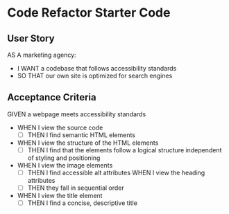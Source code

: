 # Code Refactor Starter Code

## User Story
AS A marketing agency:

- I WANT a codebase that follows accessibility standards
- SO THAT our own site is optimized for search engines

## Acceptance Criteria
GIVEN a webpage meets accessibility standards
- WHEN I view the source code
    - [ ] THEN I find semantic HTML elements
- WHEN I view the structure of the HTML elements
    - [ ] THEN I find that the elements follow a logical structure independent of styling and positioning
- WHEN I view the image elements
    - [ ] THEN I find accessible alt attributes
WHEN I view the heading attributes
    - [ ] THEN they fall in sequential order
- WHEN I view the title element
    - [ ] THEN I find a concise, descriptive title
